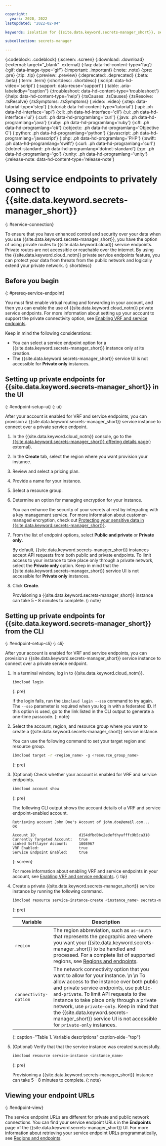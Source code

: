 ```yaml
---

copyright:
  years: 2020, 2022
lastupdated: "2022-02-04"

keywords: isolation for {{site.data.keyword.secrets-manager_short}}, service endpoints for {{site.data.keyword.secrets-manager_short}}, private network for {{site.data.keyword.secrets-manager_short}}, network isolation in {{site.data.keyword.secrets-manager_short}}, non-public routes for {{site.data.keyword.secrets-manager_short}}, private connection for {{site.data.keyword.secrets-manager_short}}

subcollection: secrets-manager

---
```


{:codeblock: .codeblock}
{:screen: .screen}
{:download: .download}
{:external: target="_blank" .external}
{:faq: data-hd-content-type='faq'}
{:gif: data-image-type='gif'}
{:important: .important}
{:note: .note}
{:pre: .pre}
{:tip: .tip}
{:preview: .preview}
{:deprecated: .deprecated}
{:beta: .beta}
{:term: .term}
{:shortdesc: .shortdesc}
{:script: data-hd-video='script'}
{:support: data-reuse='support'}
{:table: .aria-labeledby="caption"}
{:troubleshoot: data-hd-content-type='troubleshoot'}
{:help: data-hd-content-type='help'}
{:tsCauses: .tsCauses}
{:tsResolve: .tsResolve}
{:tsSymptoms: .tsSymptoms}
{:video: .video}
{:step: data-tutorial-type='step'}
{:tutorial: data-hd-content-type='tutorial'}
{:api: .ph data-hd-interface='api'}
{:cli: .ph data-hd-interface='cli'}
{:ui: .ph data-hd-interface='ui'}
{:curl: .ph data-hd-programlang='curl'}
{:java: .ph data-hd-programlang='java'}
{:ruby: .ph data-hd-programlang='ruby'}
{:c#: .ph data-hd-programlang='c#'}
{:objectc: .ph data-hd-programlang='Objective C'}
{:python: .ph data-hd-programlang='python'}
{:javascript: .ph data-hd-programlang='javascript'}
{:php: .ph data-hd-programlang='PHP'}
{:swift: .ph data-hd-programlang='swift'}
{:curl: .ph data-hd-programlang='curl'}
{:dotnet-standard: .ph data-hd-programlang='dotnet-standard'}
{:go: .ph data-hd-programlang='go'}
{:unity: .ph data-hd-programlang='unity'}
{:release-note: data-hd-content-type='release-note'}

# Using service endpoints to privately connect to {{site.data.keyword.secrets-manager_short}}
{: #service-connection}

To ensure that you have enhanced control and security over your data when you use {{site.data.keyword.secrets-manager_short}}, you have the option of using private routes to {{site.data.keyword.cloud}} service endpoints. Private routes are not accessible or reachable over the internet. By using the {{site.data.keyword.cloud_notm}} private service endpoints feature, you can protect your data from threats from the public network and logically extend your private network.
{: shortdesc}


## Before you begin
{: #prereq-service-endpoint}

You must first enable virtual routing and forwarding in your account, and then you can enable the use of {{site.data.keyword.cloud_notm}} private service endpoints. For more information about setting up your account to support the private connectivity option, see [Enabling VRF and service endpoints](/docs/account?topic=account-vrf-service-endpoint).

Keep in mind the following considerations:

- You can select a service endpoint option for a {{site.data.keyword.secrets-manager_short}} instance only at its creation.
- The {{site.data.keyword.secrets-manager_short}} service UI is not accessible for **Private only** instances.

## Setting up private endpoints for {{site.data.keyword.secrets-manager_short}} in the UI
{: #endpoint-setup-ui}
{: ui}

After your account is enabled for VRF and service endpoints, you can provision a {{site.data.keyword.secrets-manager_short}} service instance to connect over a private service endpoint.

1. In the {{site.data.keyword.cloud_notm}} console, go to the [{{site.data.keyword.secrets-manager_short}} offering details page](/catalog/services/secrets-manager){: external}.
2. In the **Create** tab, select the region where you want provision your instance.
3. Review and select a pricing plan.
4. Provide a name for your instance.
5. Select a resource group.
6. Determine an option for managing encryption for your instance.

    You can enhance the security of your secrets at rest by integrating with a key management service. For more information about customer-managed encryption, check out [Protecting your sensitive data in {{site.data.keyword.secrets-manager_short}}](/docs/secrets-manager?topic=secrets-manager-mng-data#data-encryption).
7. From the list of endpoint options, select **Public and private** or **Private only**.

    By default, {{site.data.keyword.secrets-manager_short}} instances accept API requests from both public and private endpoints. To limit access to your instance to take place only through a private network, select the **Private only** option. Keep in mind that the {{site.data.keyword.secrets-manager_short}} service UI is not accessible for **Private only** instances.
8. Click **Create**.

    Provisioning a {{site.data.keyword.secrets-manager_short}} instance can take 5 - 8 minutes to complete.
    {: note}

## Setting up private endpoints for {{site.data.keyword.secrets-manager_short}} from the CLI
{: #endpoint-setup-cli}
{: cli}

After your account is enabled for VRF and service endpoints, you can provision a {{site.data.keyword.secrets-manager_short}} service instance to connect over a private service endpoint.

1. In a terminal window, log in to {{site.data.keyword.cloud_notm}}.

    ```sh
    ibmcloud login
    ```
    {: pre}

    If the login fails, run the `ibmcloud login --sso` command to try again. The `--sso` parameter is required when you log in with a federated ID. If this option is used, go to the link listed in the CLI output to generate a one-time passcode.
    {: note}

2. Select the account, region, and resource group where you want to create a {{site.data.keyword.secrets-manager_short}} service instance.

    You can use the following command to set your target region and resource group.

    ```sh
    ibmcloud target -r <region_name> -g <resource_group_name>
    ```
    {: pre}

3. (Optional) Check whether your account is enabled for VRF and service endpoints.

    ```sh
    ibmcloud account show
    ```
    {: pre}

    The following CLI output shows the account details of a VRF and service
    endpoint-enabled account.

    ```plaintext
    Retrieving account John Doe's Account of john.doe@email.com...
    OK

    Account ID:                   d154dfbd0bc2edefthyufffc9b5ca318
    Currently Targeted Account:   true
    Linked Softlayer Account:     1008967
    VRF Enabled:                  true
    Service Endpoint Enabled:     true
    ```
    {: screen}

    For more information about enabling VRF and service endpoints in your account, see
    [Enabling VRF and service endpoints](/docs/account?topic=account-vrf-service-endpoint).
    {: tip}

4. Create a private {{site.data.keyword.secrets-manager_short}} service instance by running the following command.

    ```sh
    ibmcloud resource service-instance-create <instance_name> secrets-manager lite <region> -p '{"allowed_network": "<connectivity-option>"}'
    ```
    {: pre}

    | Variable | Description |
    | -------- | ----------- |
    | `region` | The region abbreviation, such as `us-south` that represents the geographic area where you want your {{site.data.keyword.secrets-manager_short}} to be handled and processed. For a complete list of supported regions, see [Regions and endpoints](/docs/secrets-manager?topic=secrets-manager-endpoints). |
    | `connectivity-option` | The network connectivity option that you want to allow for your instance.  \n  \n To allow access to the instance over both public and private service endpoints, use `public-and-private`. To limit API requests to the instance to take place only through a private network, use `private-only`. Keep in mind that the {{site.data.keyword.secrets-manager_short}} service UI is not accessible for `private-only` instances. |
    {: caption="Table 1. Variable descriptions" caption-side="top"}


5. (Optional) Verify that that the service instance was created successfully.

    ```sh
    ibmcloud resource service-instance <instance_name>
    ```
    {: pre}

    Provisioning a {{site.data.keyword.secrets-manager_short}} instance can take 5 - 8 minutes to complete.
    {: note}


## Viewing your endpoint URLs
{: #endpoint-view}

The service endpoint URLs are different for private and public network connections. You can find your service endpoint URLs in the **Endpoints** page of the {{site.data.keyword.secrets-manager_short}} UI. For more information about retrieving your service endpoint URLs programmatically, see [Regions and endpoints](/docs/secrets-manager?topic=secrets-manager-endpoints#view-endpoint-urls).






